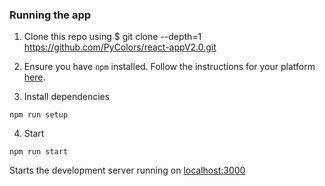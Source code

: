 ### Running the app

1. Clone this repo using $ git clone --depth=1 https://github.com/PyColors/react-appV2.0.git

2. Ensure you have `npm` installed. Follow the instructions for your platform [here](https://github.com/npm/npm).

3. Install dependencies

  ````
  npm run setup
  ````

4. Start

  ````
  npm run start
  ````

Starts the development server running on [localhost:3000](localhost:3000)
